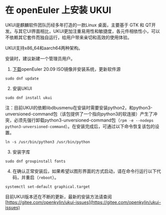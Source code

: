 # 在 openEuler 上安装 UKUI
UKUI是麒麟软件团队历经多年打造的一款Linux 桌面，主要基于 GTK 和 QT开发。与其它UI界面相比，UKUI更加注重易用性和敏捷度，各元件相依性小，可以不依赖其它套件而独自运行，给用户带来亲切和高效的使用体验。

UKUI支持x86_64和aarch64两种架构。

安装时，建议新建一个管理员用户。

1. [下载](https://openeuler.org/zh/download/)openEuler 20.09 ISO镜像并安装系统，更新软件源
```
sudo dnf update
```
2. 安装UKUI
```
sudo dnf install ukui
```
注：目前UKUI的依赖libdbusmenu在安装时需要安装python2，和python3-unversioned-command包（该包提供了一个指向python3的软连接）产生了冲突，必须先强行卸载python3-unversioned-command包（`rpm -e --nodeps python3-unversioned-command`）。在安装完成后，可通过以下命令恢复该包的设置。
```
ln -s /usr/bin/python3 /usr/bin/python
```
3. 安装字库
```
sudo dnf groupinstall fonts
```

4. 在确认正常安装后，如果希望以图形界面的方式启动，请在命令行运行以下代码，并重启（`reboot`）。
```
systemctl set-default graphical.target
```
目前UKUI版本还在不断的更新，最新的安装方法请查阅[https://gitee.com/openkylin/ukui-issues](https://gitee.com/openkylin/ukui-issues)
